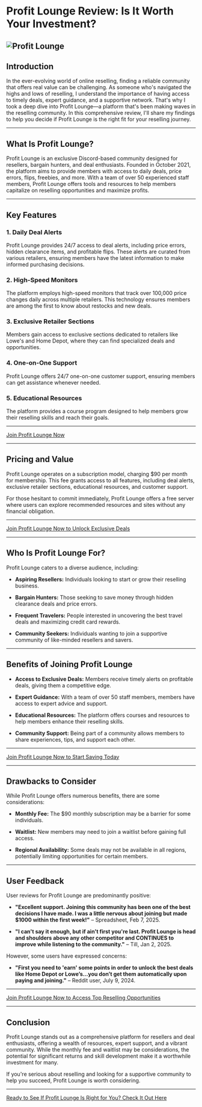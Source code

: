 # Profit Lounge Review: Is It Worth Your Investment?
![Profit Lounge](https://github.com/user-attachments/assets/441ca762-43a0-457f-8678-ff0d96af2b2d)
---

## Introduction

In the ever-evolving world of online reselling, finding a reliable community that offers real value can be challenging. As someone who's navigated the highs and lows of reselling, I understand the importance of having access to timely deals, expert guidance, and a supportive network. That's why I took a deep dive into Profit Lounge—a platform that's been making waves in the reselling community. In this comprehensive review, I'll share my findings to help you decide if Profit Lounge is the right fit for your reselling journey.

---

## What Is Profit Lounge?

Profit Lounge is an exclusive Discord-based community designed for resellers, bargain hunters, and deal enthusiasts. Founded in October 2021, the platform aims to provide members with access to daily deals, price errors, flips, freebies, and more. With a team of over 50 experienced staff members, Profit Lounge offers tools and resources to help members capitalize on reselling opportunities and maximize profits.

---

## Key Features

### 1. Daily Deal Alerts

Profit Lounge provides 24/7 access to deal alerts, including price errors, hidden clearance items, and profitable flips. These alerts are curated from various retailers, ensuring members have the latest information to make informed purchasing decisions.

### 2. High-Speed Monitors

The platform employs high-speed monitors that track over 100,000 price changes daily across multiple retailers. This technology ensures members are among the first to know about restocks and new deals.

### 3. Exclusive Retailer Sections

Members gain access to exclusive sections dedicated to retailers like Lowe's and Home Depot, where they can find specialized deals and opportunities.

### 4. One-on-One Support

Profit Lounge offers 24/7 one-on-one customer support, ensuring members can get assistance whenever needed.

### 5. Educational Resources

The platform provides a course program designed to help members grow their reselling skills and reach their goals.

---

[Join Profit Lounge Now](https://kelexbawz.com/profitlounge)

---

## Pricing and Value

Profit Lounge operates on a subscription model, charging \$90 per month for membership. This fee grants access to all features, including deal alerts, exclusive retailer sections, educational resources, and customer support.

For those hesitant to commit immediately, Profit Lounge offers a free server where users can explore recommended resources and sites without any financial obligation.

---

[Join Profit Lounge Now to Unlock Exclusive Deals](https://kelexbawz.com/profitlounge)

---

## Who Is Profit Lounge For?

Profit Lounge caters to a diverse audience, including:

* **Aspiring Resellers:** Individuals looking to start or grow their reselling business.

* **Bargain Hunters:** Those seeking to save money through hidden clearance deals and price errors.

* **Frequent Travelers:** People interested in uncovering the best travel deals and maximizing credit card rewards.

* **Community Seekers:** Individuals wanting to join a supportive community of like-minded resellers and savers.

---

## Benefits of Joining Profit Lounge

* **Access to Exclusive Deals:** Members receive timely alerts on profitable deals, giving them a competitive edge.

* **Expert Guidance:** With a team of over 50 staff members, members have access to expert advice and support.

* **Educational Resources:** The platform offers courses and resources to help members enhance their reselling skills.

* **Community Support:** Being part of a community allows members to share experiences, tips, and support each other.

---

[Join Profit Lounge Now to Start Saving Today](https://kelexbawz.com/profitlounge)

---

## Drawbacks to Consider

While Profit Lounge offers numerous benefits, there are some considerations:

* **Monthly Fee:** The \$90 monthly subscription may be a barrier for some individuals.

* **Waitlist:** New members may need to join a waitlist before gaining full access.

* **Regional Availability:** Some deals may not be available in all regions, potentially limiting opportunities for certain members.

---

## User Feedback

User reviews for Profit Lounge are predominantly positive:

* **"Excellent support. Joining this community has been one of the best decisions I have made. I was a little nervous about joining but made \$1000 within the first week!"** – Spreadsheet, Feb 7, 2025.

* **"I can't say it enough, but if ain't first you're last. Profit Lounge is head and shoulders above any other competitor and CONTINUES to improve while listening to the community."** – Till, Jan 2, 2025.

However, some users have expressed concerns:

* **"First you need to 'earn' some points in order to unlock the best deals like Home Depot or Lowe’s…you don’t get them automatically upon paying and joining."** – Reddit user, July 9, 2024.

---

[Join Profit Lounge Now to Access Top Reselling Opportunities](https://kelexbawz.com/profitlounge)

---

## Conclusion

Profit Lounge stands out as a comprehensive platform for resellers and deal enthusiasts, offering a wealth of resources, expert support, and a vibrant community. While the monthly fee and waitlist may be considerations, the potential for significant returns and skill development make it a worthwhile investment for many.

If you're serious about reselling and looking for a supportive community to help you succeed, Profit Lounge is worth considering.

---

[Ready to See If Profit Lounge Is Right for You? Check It Out Here](https://kelexbawz.com/profitlounge)
